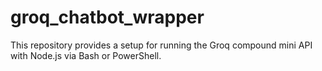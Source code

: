 # groq_chatbot_wrapper
This repository provides a setup for running the Groq compound mini API with Node.js via Bash or PowerShell.
